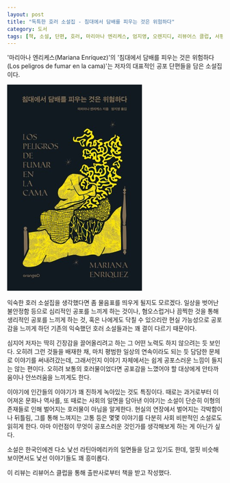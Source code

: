 ```yaml
---
layout: post
title: "독특한 호러 소설집 - 침대에서 담배를 피우는 것은 위험하다"
category: 도서
tags: [책, 소설, 단편, 호러, 마리아나 엔리케스, 엄지영, 오렌지디, 리뷰어스 클럽, 서평]
---
```


'마리아나 엔리케스(Mariana Enríquez)'의
'침대에서 담배를 피우는 것은 위험하다(Los peligros de fumar en la cama)'는
저자의 대표적인 공포 단편들을 담은 소설집이다.

![표지](/images/los-peligros-de-fumar-en-la-cama-book-h480.jpg)

익숙한 호러 소설집을 생각했다면 좀 물음표를 띄우게 될지도 모르겠다.
일상을 벗어난 불안정함 등으로 심리적인 공포를 느끼게 하는 것이나,
혐오스럽거나 끔찍한 것을 통해 생리적인 공포를 느끼게 하는 것,
혹은 나에게도 닥칠 수 있으리란 현실 가능성으로 공포감을 느끼게 하던
기존의 익숙했던 호러 소설들과는 꽤 결이 다르기 때문이다.

심지어 저자는 딱히 긴장감을 끌어올리려고 하는 그 어떤 노력도 하지 않으려는 듯 보인다.
오히려 그런 것들을 배재한 채, 마치 평범한 일상의 연속이라도 되는 듯 담담한 문체로 이야기를 써내려갔는데,
그래서인지 이야기 자체에서는 쉽게 공포스러운 느낌이 들지는 않는 편이다.
오히려 보통의 호러물이었다면 공포감을 느꼈어야 할 대상에게
안타까움이나 안쓰러움을 느끼게도 한다.

이야기에 인간들의 이야기가 꽤 진하게 녹아있는 것도 특징이다.
때로는 과거로부터 이어져온 문화나 역사를,
또 때로는 사회의 일면을 담아낸 이야기는
소설이 단순히 이형의 존재들로 인해 벌어지는 호러물이 아님을 알게한다.
현실의 연장에서 벌어지는 각박함이나 뒤틀림, 그를 통해 느껴지는 고통 등은
몇몇 이야기를 다분히 사회 비판적인 소설로도 읽히게 한다.
아마 이런점이 무엇이 공포스러운 것인가를 생각해보게 하는 게 아닌가 싶다.

소설은 한국인에겐 다소 낯선 라틴아메리카의 일면들을 담고 있기도 한데,
얼핏 비슷해보이면서도 낯선 이야기들도 꽤 흥미롭다.



<div class="im im-info">
이 리뷰는 리뷰어스 클럽을 통해 출판사로부터 책을 받고 작성했다.
</div>
